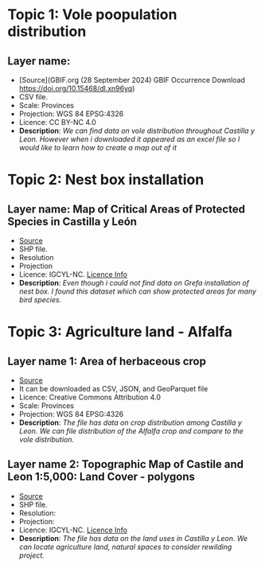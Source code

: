 # Topic 1: Vole poopulation distribution
## Layer name: 
* [Source](GBIF.org (28 September 2024) GBIF Occurrence Download  https://doi.org/10.15468/dl.xn96yq)
* CSV file.
* Scale: Provinces
* Projection: WGS 84 EPSG:4326
* Licence: CC BY-NC 4.0
* **Description**: *We can find data on vole distribution throughout Castilla y Leon. However when i downloaded it appeared as an excel file so I would like to learn how to create a map out of it*

# Topic 2: Nest box installation
## Layer name: Map of Critical Areas of Protected Species in Castilla y León
* [Source](https://datos.gob.es/es/catalogo/a07002862-mapa-de-areas-criticas-de-especies-protegidas-de-castilla-y-leon1)
* SHP file.
* Resolution
* Projection
* Licence: IGCYL-NC. [Licence Info](https://datosabiertos.jcyl.es/web/es/licencia-igcylnc.html)
* **Description**: *Even though i could not find data on Grefa installation of nest box. I found this dataset which can show protected areas for many bird species.* 

# Topic 3: Agriculture land - Alfalfa
## Layer name 1: Area of herbaceous crop
* [Source](https://datosabiertos.jcyl.es/web/jcyl/set/es/medio-rural-pesca/superficiesherbaceos/1284202981192)
* It can be downloaded as CSV, JSON, and GeoParquet file
* Licence: Creative Commons Attribution 4.0
* Scale: Provinces
* Projection: WGS 84 EPSG:4326
* **Description**: *The file has data on crop distribution among Castilla y Leon. We can file distribution of the Alfalfa crop and compare to the vole distribution.*
## Layer name 2: Topographic Map of Castile and Leon 1:5,000: Land Cover - polygons
* [Source](https://datos.gob.es/es/catalogo/a07002862-mapa-topografico-de-castilla-y-leon-1-5-000-cubierta-terrestre-poligonos1)
* SHP file.
* Resolution: 
* Projection: 
* Licence: IGCYL-NC. [Licence Info](https://datosabiertos.jcyl.es/web/es/licencia-igcylnc.html)
* **Description**: *The file has data on the land uses in Castilla y Leon. We can locate agriculture land, natural spaces to consider rewilding project.*

